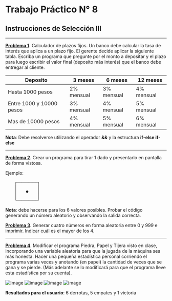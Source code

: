 # Trabajo Práctico N° 8
## Instrucciones de Selección III

----

[**Problema 1**](/tp8/plazo_fijo.cpp). Calculador de plazos fijos. Un banco debe calcular la tasa de interés que aplica a un plazo fijo. El gerente decide aplicar la siguiente tabla. Escriba un programa que pregunte por el monto a depositar y el plazo para luego escribir el valor final (deposito más interés) que el banco debe entregar al cliente.

| Deposito | 3 meses | 6 meses | 12 meses |  
|--- |--- |--- |--- |
|Hasta 1000 pesos|           2% mensual|  3% mensual|  4% mensual|
|Entre 1000 y 10000 pesos|   3% mensual|  4% mensual|  5% mensual|
|Mas de 10000 pesos|         4% mensual|  5% mensual|  6% mensual|

**Nota**: Debe resolverse utilizando el operador **&&** y la estructura **if-else if-else**

---

[**Problema 2**](/tp8/dado_aleatorio.cpp). Crear un programa para tirar 1 dado y presentarlo en pantalla de forma vistosa. 

Ejemplo:

        ┌─────────┐  
        │         │  
        │    ●    │  
        │         │  
        └─────────┘  

**Nota**: debe hacerse para los 6 valores posibles. Probar el código generando un número aleatorio y observando la salida correcta.

[**Problema 3**](/tp8/num_random_if.cpp). Generar cuatro números en forma aleatoria entre 0 y 999 e imprimir. Indicar cuál es el mayor de los 4.

---

[**Problema 4**](/tp8/juego123.cpp). Modificar el programa Piedra, Papel y Tijera visto en clase, incorporando una variable aleatoria para que la jugada de la máquina sea más honesta. Hacer una pequeña estadística personal corriendo el programa varias veces y anotando (en papel) la cantidad de veces que se gana y se pierde. (Más adelante se lo modificará para que el programa lleve esta estadística por su cuenta).

![image](https://user-images.githubusercontent.com/64324818/164558658-2b58b9fa-81ea-4548-b0e2-09cdb75fd2ab.png)
![image](https://user-images.githubusercontent.com/64324818/164558714-8d847133-e73c-40bb-9127-6b1bfec33b04.png)
![image](https://user-images.githubusercontent.com/64324818/164559014-33bacb96-1768-4ddf-8013-4f7a7ee715de.png)
![image](https://user-images.githubusercontent.com/64324818/164559370-3b448c28-19ab-4c3e-8d2a-66ae3294ebbc.png)

**Resultados para el usuario**: 6 derrotas, 5 empates y 1 victoria